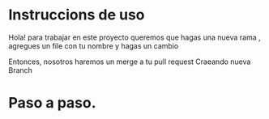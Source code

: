 # Instruccions de uso

Hola! para trabajar en este proyecto queremos que hagas una nueva rama , agregues un file con tu nombre y hagas un cambio

Entonces, nosotros haremos un merge a tu pull request
Craeando nueva Branch

# Paso a paso.


